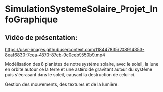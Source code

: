 # SimulationSystemeSolaire_Projet_InfoGraphique

## Vidéo de présentation:  

https://user-images.githubusercontent.com/118447835/208914353-8eaf6830-7cea-4870-87eb-9c0ceb9550b9.mp4


Modélisation des 8 planètes de notre système solaire, avec le soleil, la lune en orbite autour de la terre et une astéroide gravitant autour du système puis s'écrasant dans le soleil, causant la destruction de celui-ci.

Gestion des mouvements, des textures et de la lumière.
